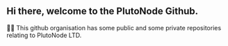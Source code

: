## Hi there, welcome to the PlutoNode Github.



🙋‍♀️ This github organisation has some public and some private repositories relating to PlutoNode LTD.
